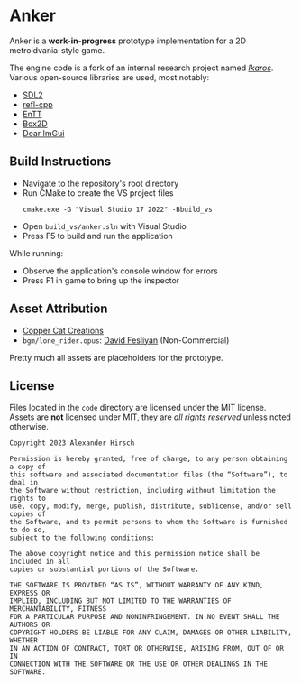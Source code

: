 # Anker

Anker is a **work-in-progress** prototype implementation for a 2D metroidvania-style game.

The engine code is a fork of an internal research project named [*Ikaros*](https://ph3at.github.io/posts/CPP-Static-Reflection-1/).
Various open-source libraries are used, most notably:

- [SDL2](https://www.libsdl.org/)
- [refl-cpp](https://github.com/veselink1/refl-cpp)
- [EnTT](https://github.com/skypjack/entt/)
- [Box2D](https://box2d.org/)
- [Dear ImGui](https://github.com/ocornut/imgui/)

## Build Instructions

- Navigate to the repository's root directory
- Run CMake to create the VS project files
  ```
  cmake.exe -G "Visual Studio 17 2022" -Bbuild_vs
  ```
- Open `build_vs/anker.sln` with Visual Studio
- Press F5 to build and run the application

While running:

- Observe the application's console window for errors
- Press F1 in game to bring up the inspector

## Asset Attribution

- [Copper Cat Creations](https://www.facebook.com/CopperCatCreation)
- `bgm/lone_rider.opus`: [David Fesliyan](https://www.fesliyanstudios.com/) (Non-Commercial)

Pretty much all assets are placeholders for the prototype.

## License

Files located in the `code` directory are licensed under the MIT license.
Assets are **not** licensed under MIT, they are *all rights reserved* unless noted otherwise.

```
Copyright 2023 Alexander Hirsch

Permission is hereby granted, free of charge, to any person obtaining a copy of
this software and associated documentation files (the “Software”), to deal in
the Software without restriction, including without limitation the rights to
use, copy, modify, merge, publish, distribute, sublicense, and/or sell copies of
the Software, and to permit persons to whom the Software is furnished to do so,
subject to the following conditions:

The above copyright notice and this permission notice shall be included in all
copies or substantial portions of the Software.

THE SOFTWARE IS PROVIDED “AS IS”, WITHOUT WARRANTY OF ANY KIND, EXPRESS OR
IMPLIED, INCLUDING BUT NOT LIMITED TO THE WARRANTIES OF MERCHANTABILITY, FITNESS
FOR A PARTICULAR PURPOSE AND NONINFRINGEMENT. IN NO EVENT SHALL THE AUTHORS OR
COPYRIGHT HOLDERS BE LIABLE FOR ANY CLAIM, DAMAGES OR OTHER LIABILITY, WHETHER
IN AN ACTION OF CONTRACT, TORT OR OTHERWISE, ARISING FROM, OUT OF OR IN
CONNECTION WITH THE SOFTWARE OR THE USE OR OTHER DEALINGS IN THE SOFTWARE.
```
